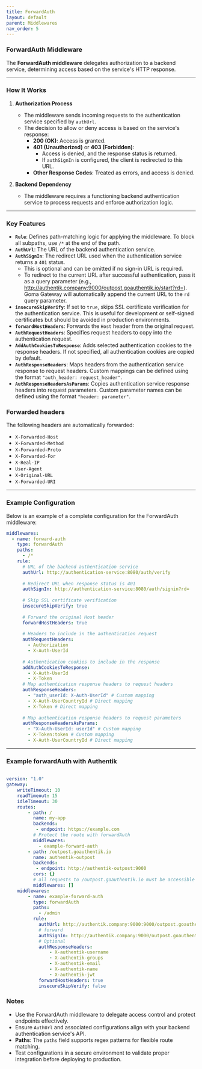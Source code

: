 ```yaml
---
title: ForwardAuth
layout: default
parent: Middlewares
nav_order: 5
---
```


### ForwardAuth Middleware

The **ForwardAuth middleware** delegates authorization to a backend service, determining access based on the service's HTTP response.

---

### How It Works

1. **Authorization Process**
   - The middleware sends incoming requests to the authentication service specified by `authUrl`.
   - The decision to allow or deny access is based on the service's response:
      - **200 (OK)**: Access is granted.
      - **401 (Unauthorized)** or **403 (Forbidden)**:
         - Access is denied, and the response status is returned.
         - If `authSignIn` is configured, the client is redirected to this URL.
      - **Other Response Codes**: Treated as errors, and access is denied.

2. **Backend Dependency**
   - The middleware requires a functioning backend authentication service to process requests and enforce authorization logic.

---

### Key Features

- **`Rule`**: Defines path-matching logic for applying the middleware. To block all subpaths, use `/*` at the end of the path.
- **`AuthUrl`**: The URL of the backend authentication service.
- **`AuthSignIn`**: The redirect URL used when the authentication service returns a `401` status.
  - This is optional and can be omitted if no sign-in URL is required. 
  - To redirect to the current URL after successful authentication, pass it as a query parameter (e.g., http://authentik.company:9000/outpost.goauthentik.io/start?rd=). Goma Gateway will automatically append the current URL to the `rd` query parameter.
- **`insecureSkipVerify`**: If set to `true`, skips SSL certificate verification for the authentication service. This is useful for development or self-signed certificates but should be avoided in production environments.
- **`forwardHostHeaders`**: Forwards the `Host` header from the original request.
- **`AuthRequestHeaders`**: Specifies request headers to copy into the authentication request.
- **`AddAuthCookiesToResponse`**: Adds selected authentication cookies to the response headers. If not specified, all authentication cookies are copied by default.
- **`AuthResponseHeaders`**: Maps headers from the authentication service response to request headers. Custom mappings can be defined using the format `"auth_header: request_header"`.
- **`AuthResponseHeadersAsParams`**: Copies authentication service response headers into request parameters. Custom parameter names can be defined using the format `"header: parameter"`.

### Forwarded headers

The following headers are automatically forwarded:

- `X-Forwarded-Host`
- `X-Forwarded-Method`
- `X-Forwarded-Proto`
- `X-Forwarded-For`
- `X-Real-IP`
- `User-Agent`
- `X-Original-URL`
- `X-Forwarded-URI`

---

### Example Configuration

Below is an example of a complete configuration for the ForwardAuth middleware:

```yaml
middlewares:
  - name: forward-auth
    type: forwardAuth
    paths:
      - /*
    rule:
      # URL of the backend authentication service
      authUrl: http://authentication-service:8080/auth/verify
      
      # Redirect URL when response status is 401
      authSignIn: http://authentication-service:8080/auth/signin?rd=
      
      # Skip SSL certificate verification
      insecureSkipVerify: true
      
      # Forward the original Host header
      forwardHostHeaders: true
      
      # Headers to include in the authentication request
      authRequestHeaders:
        - Authorization
        - X-Auth-UserId
      
      # Authentication cookies to include in the response
      addAuthCookiesToResponse:
        - X-Auth-UserId
        - X-Token
      # Map authentication response headers to request headers
      authResponseHeaders:
        - "auth_userId: X-Auth-UserId" # Custom mapping
        - X-Auth-UserCountryId # Direct mapping
        - X-Token # Direct mapping
      
      # Map authentication response headers to request parameters
      authResponseHeadersAsParams:
        - "X-Auth-UserId: userId" # Custom mapping
        - X-Token:token # Custom mapping
        - X-Auth-UserCountryId # Direct mapping
```

---
### Example  forwardAuth with Authentik

```yaml

version: "1.0"
gateway:
    writeTimeout: 10
    readTimeout: 15
    idleTimeout: 30
    routes:
        - path: /
          name: my-app
          backends:
           - endpoint: https://example.com
          # Protect the route with forwardAuth
          middlewares:
            - example-forward-auth
        - path: /outpost.goauthentik.io
          name: authentik-outpost
          backends:
           - endpoint: http://authentik-outpost:9000
          cors: {}
          # all requests to /outpost.goauthentik.io must be accessible without authentication
          middlewares: []
    middlewares:
        - name: example-forward-auth
          type: forwardAuth
          paths:
            - /admin
          rule:
            authUrl: http://authentik.company:9000:9000/outpost.goauthentik.io/auth/nginx
            # forward 
            authSignIn: http://authentik.company:9000/outpost.goauthentik.io/start?rd=
            # Optional
            authResponseHeaders:
                - X-authentik-username
                - X-authentik-groups
                - X-authentik-email
                - X-authentik-name
                - X-authentik-jwt
            forwardHostHeaders: true
            insecureSkipVerify: false
```

### Notes

- Use the ForwardAuth middleware to delegate access control and protect endpoints effectively.
- Ensure `AuthUrl` and associated configurations align with your backend authentication service's API.
- **Paths**: The `paths` field supports regex patterns for flexible route matching. 
- Test configurations in a secure environment to validate proper integration before deploying to production.